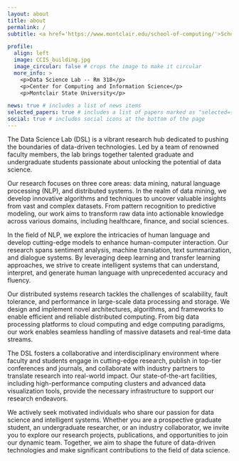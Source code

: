 ```yaml
---
layout: about
title: about
permalink: /
subtitle: <a href='https://www.montclair.edu/school-of-computing/'>School of Computing</a>,  <a href='https://www.montclair.edu/csam/'> College Of Science And Mathematics</a>, <a href='https://www.montclair.edu/'> Montclair State University</a>

profile:
  align: left
  image: CCIS_building.jpg
  image_circular: false # crops the image to make it circular
  more_info: >
    <p>Data Science Lab -- Rm 318</p>
    <p>Center for Computing and Information Science</p>
    <p>Montclair State University</p>

news: true # includes a list of news items
selected_papers: true # includes a list of papers marked as "selected={true}"
social: true # includes social icons at the bottom of the page
---
```


The Data Science Lab (DSL) is a vibrant research hub dedicated to pushing the boundaries of data-driven technologies. Led by a team of renowned faculty members, the lab brings together talented graduate and undergraduate students passionate about unlocking the potential of data science.

Our research focuses on three core areas: data mining, natural language processing (NLP), and distributed systems. In the realm of data mining, we develop innovative algorithms and techniques to uncover valuable insights from vast and complex datasets. From pattern recognition to predictive modeling, our work aims to transform raw data into actionable knowledge across various domains, including healthcare, finance, and social sciences.

In the field of NLP, we explore the intricacies of human language and develop cutting-edge models to enhance human-computer interaction. Our research spans sentiment analysis, machine translation, text summarization, and dialogue systems. By leveraging deep learning and transfer learning approaches, we strive to create intelligent systems that can understand, interpret, and generate human language with unprecedented accuracy and fluency.

Our distributed systems research tackles the challenges of scalability, fault tolerance, and performance in large-scale data processing and storage. We design and implement novel architectures, algorithms, and frameworks to enable efficient and reliable distributed computing. From big data processing platforms to cloud computing and edge computing paradigms, our work enables seamless handling of massive datasets and real-time data streams.

The DSL fosters a collaborative and interdisciplinary environment where faculty and students engage in cutting-edge research, publish in top-tier conferences and journals, and collaborate with industry partners to translate research into real-world impact. Our state-of-the-art facilities, including high-performance computing clusters and advanced data visualization tools, provide the necessary infrastructure to support our research endeavors.

We actively seek motivated individuals who share our passion for data science and intelligent systems. Whether you are a prospective graduate student, an undergraduate researcher, or an industry collaborator, we invite you to explore our research projects, publications, and opportunities to join our dynamic team. Together, we aim to shape the future of data-driven technologies and make significant contributions to the field of data science.
